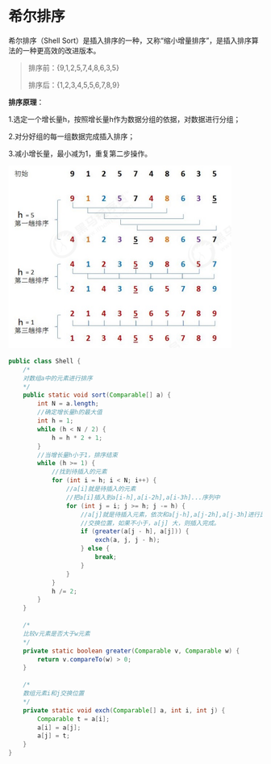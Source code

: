 # 希尔排序

希尔排序（Shell Sort）是插入排序的一种，又称“缩小增量排序”，是插入排序算法的一种更高效的改进版本。

> 排序前：{9,1,2,5,7,4,8,6,3,5} 
>
> 排序后：{1,2,3,4,5,5,6,7,8,9}

**排序原理**： 

1.选定一个增长量h，按照增长量h作为数据分组的依据，对数据进行分组； 

2.对分好组的每一组数据完成插入排序； 

3.减小增长量，最小减为1，重复第二步操作。

![image-20230407132058732](../img/image-20230407132058732.png)

~~~java
public class Shell {
    /*
    对数组a中的元素进行排序
    */
    public static void sort(Comparable[] a) {
        int N = a.length;
		//确定增长量h的最大值
        int h = 1;
        while (h < N / 2) {
            h = h * 2 + 1;
        }
		//当增长量h小于1，排序结束
        while (h >= 1) {
			//找到待插入的元素
            for (int i = h; i < N; i++) {
				//a[i]就是待插入的元素
				//把a[i]插入到a[i-h],a[i-2h],a[i-3h]...序列中
                for (int j = i; j >= h; j -= h) {
					//a[j]就是待插入元素，依次和a[j-h],a[j-2h],a[j-3h]进行比较，如果a[j]小，那么
                    //交换位置，如果不小于，a[j] 大，则插入完成。
                    if (greater(a[j - h], a[j])) {
                        exch(a, j, j - h);
                    } else {
                        break;
                    }
                }
            }
            h /= 2;
        }
    }

    /*
    比较v元素是否大于w元素
    */
    private static boolean greater(Comparable v, Comparable w) {
        return v.compareTo(w) > 0;
    }

    /*
    数组元素i和j交换位置
    */
    private static void exch(Comparable[] a, int i, int j) {
        Comparable t = a[i];
        a[i] = a[j];
        a[j] = t;
    }
}
~~~

